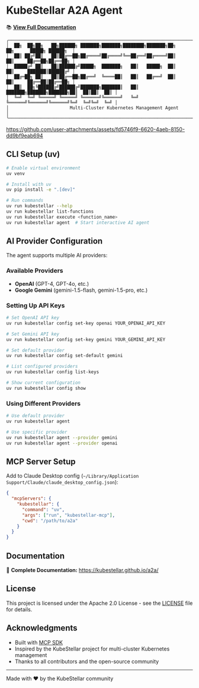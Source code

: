 # KubeStellar A2A Agent

📚 **[View Full Documentation](https://kubestellar.github.io/a2a/)**

```
╭─────────────────────────────────────────────────────────────────────────────────────────────╮
│  ██╗  ██╗██╗   ██╗██████╗ ███████╗███████╗████████╗███████╗██╗     ██╗      █████╗ ██████╗  │
│  ██║ ██╔╝██║   ██║██╔══██╗██╔════╝██╔════╝╚══██╔══╝██╔════╝██║     ██║     ██╔══██╗██╔══██╗ │
│  █████╔╝ ██║   ██║██████╔╝█████╗  ███████╗   ██║   █████╗  ██║     ██║     ███████║██████╔╝ │
│  ██╔═██╗ ██║   ██║██╔══██╗██╔══╝  ╚════██║   ██║   ██╔══╝  ██║     ██║     ██╔══██║██╔══██╗ │
│  ██║  ██╗╚██████╔╝██████╔╝███████╗███████║   ██║   ███████╗███████╗███████╗██║  ██║██║  ██║ │
│  ╚═╝  ╚═╝ ╚═════╝ ╚═════╝ ╚══════╝╚══════╝   ╚═╝   ╚══════╝╚══════╝╚══════╝╚═╝  ╚═╝╚═╝  ╚═╝ │
│                       Multi-Cluster Kubernetes Management Agent                             │
╰─────────────────────────────────────────────────────────────────────────────────────────────╯
```


https://github.com/user-attachments/assets/fd5746f9-6620-4aeb-8150-dd9bf9eab694


## CLI Setup (uv)

```bash
# Enable virtual environment
uv venv

# Install with uv
uv pip install -e ".[dev]"

# Run commands
uv run kubestellar --help
uv run kubestellar list-functions
uv run kubestellar execute <function_name>
uv run kubestellar agent  # Start interactive AI agent
```

## AI Provider Configuration

The agent supports multiple AI providers:

### Available Providers
- **OpenAI** (GPT-4, GPT-4o, etc.)
- **Google Gemini** (gemini-1.5-flash, gemini-1.5-pro, etc.)

### Setting Up API Keys

```bash
# Set OpenAI API key
uv run kubestellar config set-key openai YOUR_OPENAI_API_KEY

# Set Gemini API key  
uv run kubestellar config set-key gemini YOUR_GEMINI_API_KEY

# Set default provider
uv run kubestellar config set-default gemini

# List configured providers
uv run kubestellar config list-keys

# Show current configuration
uv run kubestellar config show
```

### Using Different Providers

```bash
# Use default provider
uv run kubestellar agent

# Use specific provider
uv run kubestellar agent --provider gemini
uv run kubestellar agent --provider openai
```

## MCP Server Setup

Add to Claude Desktop config (`~/Library/Application Support/Claude/claude_desktop_config.json`):

```json
{
  "mcpServers": {
    "kubestellar": {
      "command": "uv",
      "args": ["run", "kubestellar-mcp"],
      "cwd": "/path/to/a2a"
    }
  }
}
```

## Documentation

📖 **Complete Documentation:** https://kubestellar.github.io/a2a/

## License

This project is licensed under the Apache 2.0 License - see the [LICENSE](LICENSE) file for details.

## Acknowledgments

- Built with [MCP SDK](https://github.com/anthropics/mcp-sdk)
- Inspired by the KubeStellar project for multi-cluster Kubernetes management
- Thanks to all contributors and the open-source community

---

Made with ❤️ by the KubeStellar community
